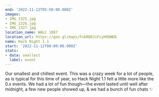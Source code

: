 ```yaml
---
end: '2022-11-12T05:50:00.000Z'
images:
- IMG_1325.jpg
- IMG_1326.jpg
- IMG_1327.jpg
location_name: WALC 1087
location_url: https://goo.gl/maps/FukRQ6JiFcyH9QND6
name: Hack Night 1.1
start: '2022-11-12T00:00:00.000Z'
stats:
- data: smallest
  label: event
---
```


Our smallest and chillest event. This was a crazy week for a lot of people, as is typical for this time of year, so Hack Night 1.1 felt a little more like the 0.x events. We had a lot of fun though—the event lasted until well after midnight, a few new people showed up, & we had a bunch of fun chats ✨